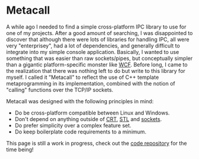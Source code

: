 # Metacall

A while ago I needed to find a simple cross-platform IPC library to use for one of my projects. After a good amount of
searching, I was disappointed to discover that although there were lots of libraries for handling IPC, all were very
"enterprisey", had a lot of dependencies, and generally difficult to integrate into my simple console application.
Basically, I wanted to use something that was easier than raw sockets/pipes, but conceptually simpler than a gigantic
platform-specific monster like [WCF](http://en.wikipedia.org/wiki/Windows_Communication_Foundation). Before long, I
came to the realization that there was nothing left to do but write to this library for myself. I called it "Metacall"
to reflect the use of C++ template metaprogramming in its implementation, combined with the notion of "calling"
functions over the TCP/IP sockets.

Metacall was designed with the following principles in mind:

*   Do be cross-platform compatible between Linux and Windows.
*   Don't depend on anything outside of
    [CRT](http://en.wikipedia.org/wiki/Runtime_library),
    [STL](http://en.wikipedia.org/wiki/Standard_Template_Library) and
    [sockets](http://en.wikipedia.org/wiki/Network_socket).
*   Do prefer simplicity over a complex feature set.
*   Do keep boilerplate code requirements to a minimum.

This page is still a work in progress, check out the [code repository](https://github.com/FooSoft/metacall/) for the
time being!

